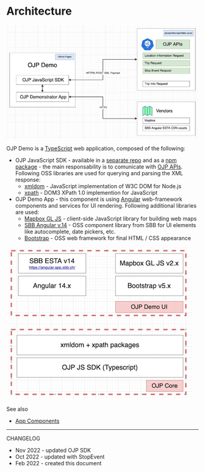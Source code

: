 # Architecture

![image](./img/OJP_Demo_Architecture.jpg)

OJP Demo is a [TypeScript](https://www.typescriptlang.org/) web application, composed of the following:
- OJP JavaScript SDK - available in a [separate repo](https://github.com/openTdataCH/ojp-js) and as a [npm package](https://www.npmjs.com/package/ojp-sdk) - the main responsability is to comunicate with [OJP APIs](https://opentransportdata.swiss/en/cookbook/open-journey-planner-ojp/). Following OSS libraries are used for querying and parsing the XML response:
  - [xmldom](https://github.com/jindw/xmldom) - JavaScript implementation of W3C DOM for Node.js
  - [xpath](https://github.com/goto100/xpath) - DOM3 XPath 1.0 implemention for JavaScript
- OJP Demo App - this component is using [Angular](https://angular.io/) web-framework components and services for UI rendering. Following additional libraries are used: 
  - [Mapbox GL JS](https://docs.mapbox.com/mapbox-gl-js/api/) - client-side JavaScript library for building web maps
  - [SBB Angular v.14](https://angular.app.sbb.ch/) - OSS component library from SBB for UI elements like autocomplete, date pickers, etc.
  - [Bootstrap](https://getbootstrap.com/) - OSS web framework for final HTML / CSS appearance

![image](./img/OJP_Demo_OSS_Components.jpg)

See also
- [App Components](./app_components.md)

----

CHANGELOG
- Nov 2022 - updated OJP SDK
- Oct 2022 - updated with StopEvent
- Feb 2022 - created this document